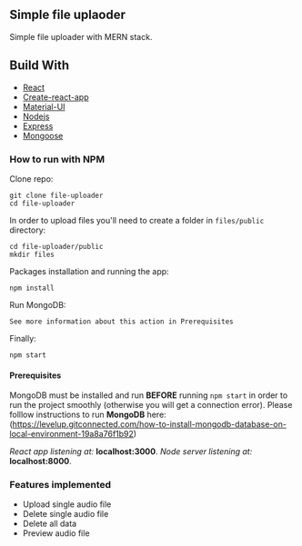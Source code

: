## Simple file uplaoder

Simple file uploader with MERN stack.

## Build With

* [React](https://reactjs.org/)
* [Create-react-app](https://create-react-app.dev)
* [Material-UI](https://material-ui.com/)
* [Nodejs](https://nodejs.org) 
* [Express](https://expressjs.com/)
* [Mongoose](https://mongoosejs.com/)

### How to run with NPM
Clone repo:
```
git clone file-uploader
cd file-uploader
```
In order to upload files you'll need to create a folder in `files/public` directory:
```
cd file-uploader/public
mkdir files
```
Packages installation and running the app:
```
npm install
```
Run MongoDB:

```
See more information about this action in Prerequisites
```

Finally:

```
npm start
```


#### Prerequisites 

MongoDB must be installed and run **BEFORE**  running `npm start` in order to run the project smoothly (otherwise you will get a connection error).
Please folllow instructions to run **MongoDB** here: (https://levelup.gitconnected.com/how-to-install-mongodb-database-on-local-environment-19a8a76f1b92)

*React app listening at:*  **localhost:3000**.
*Node server listening at:*  **localhost:8000**.

### Features implemented
* Upload single audio file
* Delete single audio file
* Delete all data
* Preview audio file
